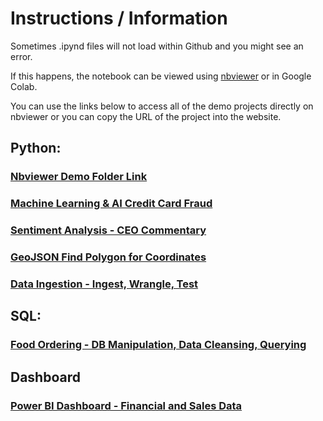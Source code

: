 # Instructions / Information

Sometimes .ipynd files will not load within Github and you might see an error.

If this happens, the notebook can be viewed using [nbviewer](https://nbviewer.org) or in Google Colab.

You can use the links below to access all of the demo projects directly on nbviewer or you can copy the URL of the project into the website.
## Python:

### [Nbviewer Demo Folder Link](https://nbviewer.org/github/MRAJWANI/portfolio/tree/main/demo_projects/)

### [Machine Learning & AI Credit Card Fraud](https://nbviewer.org/github/MRAJWANI/portfolio/blob/main/demo_projects/Machine_Learning_%26_AI_Credit_Card_Fraud.ipynb)
### [Sentiment Analysis - CEO Commentary](https://nbviewer.org/github/MRAJWANI/portfolio/blob/main/demo_projects/Sentiment_Analysis_Financial_Statement.ipynb)
### [GeoJSON Find Polygon for Coordinates](https://nbviewer.org/github/MRAJWANI/portfolio/blob/main/demo_projects/GeoJSON_Find_Polygon_for_Coordinates_.ipynb)
### [Data Ingestion - Ingest, Wrangle, Test](https://nbviewer.org/github/MRAJWANI/portfolio/blob/main/demo_projects/Data_Ingestion.ipynb)


## SQL:
### [Food Ordering - DB Manipulation, Data Cleansing, Querying](https://www.db-fiddle.com/f/nijDR4mUiAMABuiPFX4npD/0)



## Dashboard
### [Power BI Dashboard - Financial and Sales Data](https://github.com/MRAJWANI/portfolio/blob/main/demo_projects/Adventrure%20Works%20Power%20BI.zip)

